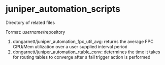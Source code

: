 # juniper_automation_scripts

Directory of related files
 
Format: $username/$repository
 
  
 
 
1. dongarnett/juniper_automation_fpc_util_avg: returns the average FPC CPU/Mem utilization over a user supplied interval period
2. dongarnett/juniper_automation_rtable_conv: determines the time it takes for routing tables to converge after a fail trigger action is performed
